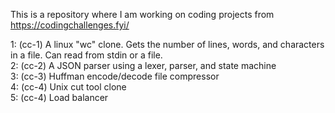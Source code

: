 This is a repository where I am working on coding projects from https://codingchallenges.fyi/

1: (cc-1) A linux "wc" clone. Gets the number of lines, words, and characters in a file. Can read from stdin or a file.  
2: (cc-2) A JSON parser using a lexer, parser, and state machine  
3: (cc-3) Huffman encode/decode file compressor  
4: (cc-4) Unix cut tool clone  
5: (cc-4) Load balancer
